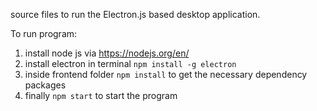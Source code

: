 source files to run the Electron.js based desktop application.

To run program:
1. install node js via https://nodejs.org/en/
2. install electron in terminal
```npm install -g electron```
3. inside frontend folder
```npm install``` to get the necessary dependency packages
4. finally
```npm start``` to start the program
